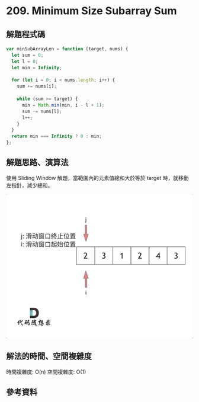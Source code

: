 # 209. Minimum Size Subarray Sum

## 解題程式碼

```javascript
var minSubArrayLen = function (target, nums) {
  let sum = 0;
  let l = 0;
  let min = Infinity;

  for (let i = 0; i < nums.length; i++) {
    sum += nums[i];

    while (sum >= target) {
      min = Math.min(min, i - l + 1);
      sum -= nums[l];
      l++;
    }
  }
  return min === Infinity ? 0 : min;
};
```

## 解題思路、演算法

使用 Sliding Window 解題，當範圍內的元素值總和大於等於 target 時，就移動左指針，減少總和。

![](https://raw.githubusercontent.com/asiagodtonegg3beo/meet/main/assets/slide.gif)

## 解法的時間、空間複雜度

時間複雜度: O(n)
空間複雜度: O(1)

## 參考資料
